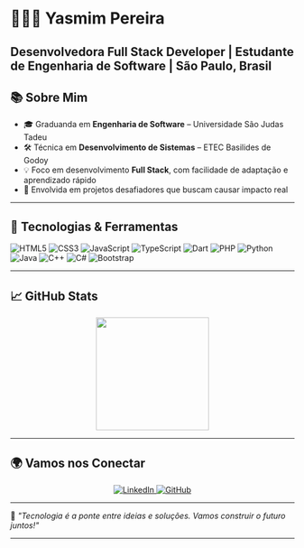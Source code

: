 # 👩🏻‍💻 Yasmim Pereira

**Desenvolvedora Full Stack Developer | Estudante de Engenharia de Software | São Paulo, Brasil**
---

## 📚 Sobre Mim

- 🎓 Graduanda em **Engenharia de Software** – Universidade São Judas Tadeu  
- 🛠️ Técnica em **Desenvolvimento de Sistemas** – ETEC Basilides de Godoy  
- 💡 Foco em desenvolvimento **Full Stack**, com facilidade de adaptação e aprendizado rápido  
- 🚀 Envolvida em projetos desafiadores que buscam causar impacto real  

---

## 🚀 Tecnologias & Ferramentas

![HTML5](https://img.shields.io/badge/HTML5-E34F26?style=for-the-badge&logo=html5&logoColor=white)
![CSS3](https://img.shields.io/badge/CSS3-1572B6?style=for-the-badge&logo=css3&logoColor=white)
![JavaScript](https://img.shields.io/badge/JavaScript-F7DF1E?style=for-the-badge&logo=javascript&logoColor=black)
![TypeScript](https://img.shields.io/badge/TypeScript-007ACC?style=for-the-badge&logo=typescript&logoColor=white)
![Dart](https://img.shields.io/badge/Dart-0175C2?style=for-the-badge&logo=dart&logoColor=white)
![PHP](https://img.shields.io/badge/PHP-777BB4?style=for-the-badge&logo=php&logoColor=white)
![Python](https://img.shields.io/badge/Python-3776AB?style=for-the-badge&logo=python&logoColor=white)
![Java](https://img.shields.io/badge/Java-ED8B00?style=for-the-badge&logo=openjdk&logoColor=white)
![C++](https://img.shields.io/badge/C++-00599C?style=for-the-badge&logo=c%2b%2b&logoColor=white)
![C#](https://img.shields.io/badge/C%23-512BD4?style=for-the-badge&logo=csharp&logoColor=white)
![Bootstrap](https://img.shields.io/badge/Bootstrap-7952B3?style=for-the-badge&logo=bootstrap&logoColor=white)

---
## 📈 GitHub Stats

<p align="center">
  <img 
    src="https://github-readme-stats.vercel.app/api?username=Yassm1m&show_icons=true&theme=tokyonight&include_all_commits2025=true&locale=pt-br" 
    height="200"
  />
</p>

---

## 🌍 Vamos nos Conectar

<p align="center">
  <a href="https://www.linkedin.com/in/yasmim-pereira-cossta" target="_blank">
    <img src="https://img.shields.io/badge/-LinkedIn-%230077B5?style=for-the-badge&logo=linkedin&logoColor=white" alt="LinkedIn">
  </a>
  <a href="https://github.com/Yassm1m?tab=repositories&sort=stargazers" target="_blank">
    <img src="https://img.shields.io/badge/GitHub-6C63FF?style=for-the-badge&logo=github&logoColor=white" alt="GitHub">
  </a>
</p>

---

💬 *"Tecnologia é a ponte entre ideias e soluções. Vamos construir o futuro juntos!"*

</p>

---
